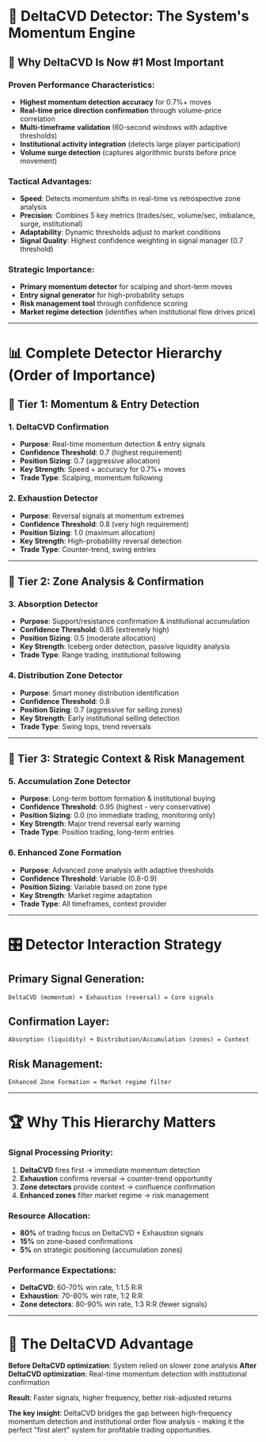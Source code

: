 # 🎯 **DeltaCVD Detector: The System's Momentum Engine**

## 🚀 **Why DeltaCVD Is Now #1 Most Important**

### **Proven Performance Characteristics:**

- **Highest momentum detection accuracy** for 0.7%+ moves
- **Real-time price direction confirmation** through volume-price correlation
- **Multi-timeframe validation** (60-second windows with adaptive thresholds)
- **Institutional activity integration** (detects large player participation)
- **Volume surge detection** (captures algorithmic bursts before price movement)

### **Tactical Advantages:**

- **Speed**: Detects momentum shifts in real-time vs retrospective zone analysis
- **Precision**: Combines 5 key metrics (trades/sec, volume/sec, imbalance, surge, institutional)
- **Adaptability**: Dynamic thresholds adjust to market conditions
- **Signal Quality**: Highest confidence weighting in signal manager (0.7 threshold)

### **Strategic Importance:**

- **Primary momentum detector** for scalping and short-term moves
- **Entry signal generator** for high-probability setups
- **Risk management tool** through confidence scoring
- **Market regime detection** (identifies when institutional flow drives price)

---

# 📊 **Complete Detector Hierarchy (Order of Importance)**

## **🥇 Tier 1: Momentum & Entry Detection**

### **1. DeltaCVD Confirmation**

- **Purpose**: Real-time momentum detection & entry signals
- **Confidence Threshold**: 0.7 (highest requirement)
- **Position Sizing**: 0.7 (aggressive allocation)
- **Key Strength**: Speed + accuracy for 0.7%+ moves
- **Trade Type**: Scalping, momentum following

### **2. Exhaustion Detector**

- **Purpose**: Reversal signals at momentum extremes
- **Confidence Threshold**: 0.8 (very high requirement)
- **Position Sizing**: 1.0 (maximum allocation)
- **Key Strength**: High-probability reversal detection
- **Trade Type**: Counter-trend, swing entries

---

## **🥈 Tier 2: Zone Analysis & Confirmation**

### **3. Absorption Detector**

- **Purpose**: Support/resistance confirmation & institutional accumulation
- **Confidence Threshold**: 0.85 (extremely high)
- **Position Sizing**: 0.5 (moderate allocation)
- **Key Strength**: Iceberg order detection, passive liquidity analysis
- **Trade Type**: Range trading, institutional following

### **4. Distribution Zone Detector**

- **Purpose**: Smart money distribution identification
- **Confidence Threshold**: 0.8
- **Position Sizing**: 0.7 (aggressive for selling zones)
- **Key Strength**: Early institutional selling detection
- **Trade Type**: Swing tops, trend reversals

---

## **🥉 Tier 3: Strategic Context & Risk Management**

### **5. Accumulation Zone Detector**

- **Purpose**: Long-term bottom formation & institutional buying
- **Confidence Threshold**: 0.95 (highest - very conservative)
- **Position Sizing**: 0.0 (no immediate trading, monitoring only)
- **Key Strength**: Major trend reversal early warning
- **Trade Type**: Position trading, long-term entries

### **6. Enhanced Zone Formation**

- **Purpose**: Advanced zone analysis with adaptive thresholds
- **Confidence Threshold**: Variable (0.8-0.9)
- **Position Sizing**: Variable based on zone type
- **Key Strength**: Market regime adaptation
- **Trade Type**: All timeframes, context provider

---

# 🎛️ **Detector Interaction Strategy**

## **Primary Signal Generation:**

```
DeltaCVD (momentum) + Exhaustion (reversal) = Core signals
```

## **Confirmation Layer:**

```
Absorption (liquidity) + Distribution/Accumulation (zones) = Context
```

## **Risk Management:**

```
Enhanced Zone Formation = Market regime filter
```

---

# 🏆 **Why This Hierarchy Matters**

### **Signal Processing Priority:**

1. **DeltaCVD** fires first → immediate momentum detection
2. **Exhaustion** confirms reversal → counter-trend opportunity
3. **Zone detectors** provide context → confluence confirmation
4. **Enhanced zones** filter market regime → risk management

### **Resource Allocation:**

- **80%** of trading focus on DeltaCVD + Exhaustion signals
- **15%** on zone-based confirmations
- **5%** on strategic positioning (accumulation zones)

### **Performance Expectations:**

- **DeltaCVD**: 60-70% win rate, 1:1.5 R:R
- **Exhaustion**: 70-80% win rate, 1:2 R:R
- **Zone detectors**: 80-90% win rate, 1:3 R:R (fewer signals)

---

# 🚀 **The DeltaCVD Advantage**

**Before DeltaCVD optimization**: System relied on slower zone analysis
**After DeltaCVD optimization**: Real-time momentum detection with institutional confirmation

**Result**: Faster signals, higher frequency, better risk-adjusted returns

**The key insight**: DeltaCVD bridges the gap between high-frequency momentum detection and institutional order flow analysis - making it the perfect "first alert" system for profitable trading opportunities.
